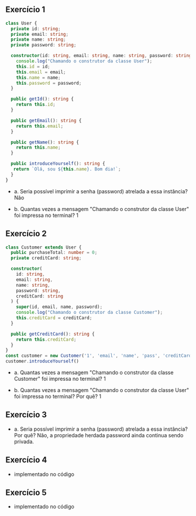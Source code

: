 ## Exercício 1

```typescript
class User {
  private id: string;
  private email: string;
  private name: string;
  private password: string;

  constructor(id: string, email: string, name: string, password: string) {
    console.log("Chamando o construtor da classe User");
    this.id = id;
    this.email = email;
    this.name = name;
    this.password = password;
  }

  public getId(): string {
    return this.id;
  }

  public getEmail(): string {
    return this.email;
  }

  public getName(): string {
    return this.name;
  }

  public introduceYourself(): string {
   return `Olá, sou ${this.name}. Bom dia!`;
  }
}
```

- a. Seria possível imprimir a senha (password) atrelada a essa instância? Não

- b. Quantas vezes a mensagem "Chamando o construtor da classe User" foi impressa no terminal? 1

## Exercício 2

```typescript
class Customer extends User {
  public purchaseTotal: number = 0;
  private creditCard: string;

  constructor(
    id: string,
    email: string,
    name: string,
    password: string,
    creditCard: string
  ) {
    super(id, email, name, password);
    console.log("Chamando o construtor da classe Customer");
    this.creditCard = creditCard;
  }

  public getCreditCard(): string {
    return this.creditCard;
  }
}
const customer = new Customer('1', 'email', 'name', 'pass', 'creditCard');
customer.introduceYourself()
```

- a. Quantas vezes a mensagem "Chamando o construtor da classe Customer" foi impressa no terminal? 1

- b. Quantas vezes a mensagem "Chamando o construtor da classe User" foi impressa no terminal? Por quê? 1

## Exercício 3

- a. Seria possível imprimir a senha (password) atrelada a essa instância? Por quê? Não, a propriedade herdada password ainda continua sendo privada.

## Exercício 4
- implementado no código
## Exercício 5
- implementado no código
